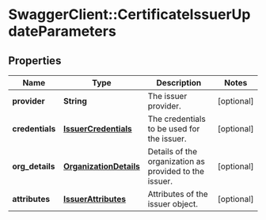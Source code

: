 # SwaggerClient::CertificateIssuerUpdateParameters

## Properties
Name | Type | Description | Notes
------------ | ------------- | ------------- | -------------
**provider** | **String** | The issuer provider. | [optional] 
**credentials** | [**IssuerCredentials**](IssuerCredentials.md) | The credentials to be used for the issuer. | [optional] 
**org_details** | [**OrganizationDetails**](OrganizationDetails.md) | Details of the organization as provided to the issuer. | [optional] 
**attributes** | [**IssuerAttributes**](IssuerAttributes.md) | Attributes of the issuer object. | [optional] 


